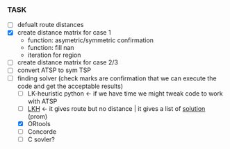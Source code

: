 ### TASK

- [ ] defualt route distances
- [x] create distance matrix for case 1
  - function: asymetric/symmetric confirmation
  - function: fill nan
  - iteration for region
- [ ] create distance matrix for case 2/3
- [ ] convert ATSP to sym TSP
- [ ] finding solver (check marks are confirmation that we can execute the code and get the acceptable results)
   - [ ] LK-heuristic python <- if we have time we might tweak code to work with ATSP
   - [ ] [LKH](https://pypi.org/project/lkh/) <- it gives route but no distance | it gives a list of [solution](https://github.com/Pratiksha100/AnalyticsProject/blob/cheewan/ResultFromLKH.md) (prom)
   - [x] ORtools
   - [ ] Concorde
   - [ ] C sovler?
